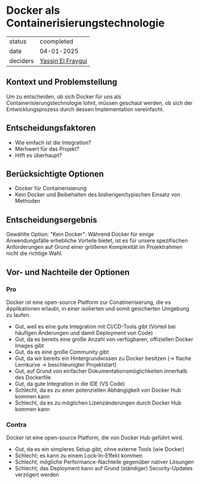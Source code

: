 # Docker als Containerisierungstechnologie

|          |                                                            |
| -------- | ---------------------------------------------------------- |
| status   | coompleted                                                |
| date     | 04-01-2025                                                 |
| deciders | [Yassin El Fraygui](https://github.com/Yasabi04) |

## Kontext und Problemstellung

Um zu entscheiden, ob sich Docker für uns als Containerisierungstechnologie lohnt, müssen geschaut werden, ob sich der Entwicklungsprozess durch dessen Implementation vereinfacht.

## Entscheidungsfaktoren

- Wie einfach ist die Integration?
- Merhwert für das Projekt?
- Hilft es überhaupt?

## Berücksichtigte Optionen

- Docker für Containerisierung
- Kein Docker und Beibehalten des bisherigen/typischen Einsatz von Methoden

## Entscheidungsergebnis

Gewählte Option: "Kein Docker": Während Docker für einige Anwendungsfälle erhebliche Vorteile bietet, ist es für unsere spezifischen Anforderungen auf Grund einer größeren Komplexität im Projektrahmen nicht die richtige Wahl.

## Vor- und Nachteile der Optionen

### Pro

Docker ist eine open-source Platform zur Conatinerisierung, die es Applikationen erlaubt, in einer isolierten und somit gesicherten Umgebung zu laufen.

- Gut, weil es eine gute Integration mit CI/CD-Tools gibt (Vorteil bei häufigen Änderungen und damit Deployment von Code)
- Gut, da es bereits eine große Anzahl von verfügbaren, offiziellen Docker Images gibt
- Gut, da es eine große Community gibt
- Gut, da wir bereits ein Hintergrundwissen zu Docker besitzen (-> flache Lernkurve -> beschleunigter Projektstart)
- Gut, auf Grund von einfacher Dokumentationsmöglichkeiten innerhalb des Dockerfile
- Gut, da gute Integration in die IDE (VS Code)
- Schlecht, da es zu einer potenziellen Abhängigkeit von Docker Hub kommen kann
- Schlecht, da es zu möglichen Lizenzänderungen durch Docker Hub kommen kann


### Contra

Docker ist eine open-source Platform, die von Docker Hub geführt wird.

- Gut, da es ein simpleres Setup gibt, ohne externe Tools (wie Docker)
- Schlecht; es kann zu einem Lock-In-Effekt kommen
- Schlecht; mögliche Performance-Nachteile gegenüber nativer Lösungen
- Schlecht; das Deployment kann auf Grund (ständiger) Security-Updates verzögert werden
